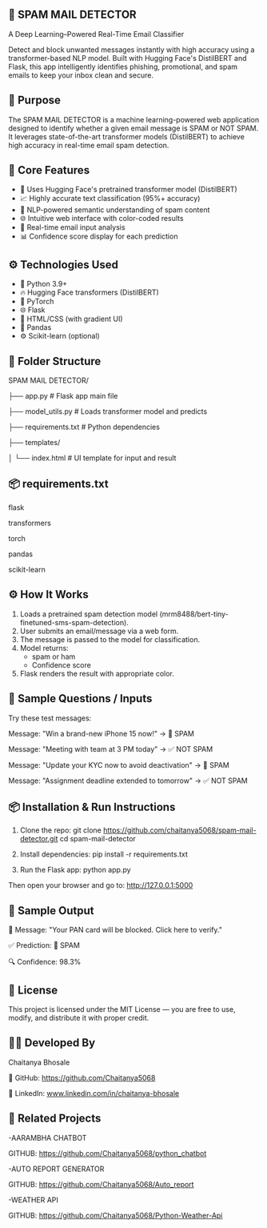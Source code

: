 ## 📧 SPAM MAIL DETECTOR
A Deep Learning–Powered Real-Time Email Classifier

Detect and block unwanted messages instantly with high accuracy using a transformer-based NLP model.
Built with Hugging Face's DistilBERT and Flask, this app intelligently identifies phishing, promotional, and spam emails to keep your inbox clean and secure.

## 🎯 Purpose

The SPAM MAIL DETECTOR is a machine learning-powered web application designed to identify whether a given email message is SPAM or NOT SPAM. 
It leverages state-of-the-art transformer models (DistilBERT) to achieve high accuracy in real-time email spam detection.

## 🧠 Core Features

- 🚀 Uses Hugging Face's pretrained transformer model (DistilBERT)
- 📈 Highly accurate text classification (95%+ accuracy)
- 🧠 NLP-powered semantic understanding of spam content
- 🌐 Intuitive web interface with color-coded results
- 📩 Real-time email input analysis
- 📊 Confidence score display for each prediction

## ⚙️ Technologies Used

- 🐍 Python 3.9+
- 🔥 Hugging Face transformers (DistilBERT)
- 🧠 PyTorch
- 🌐 Flask
- 🎨 HTML/CSS (with gradient UI)
- 🐼 Pandas
- ⚙️ Scikit-learn (optional)

## 📁 Folder Structure

SPAM MAIL DETECTOR/

├── app.py                   # Flask app main file

├── model_utils.py           # Loads transformer model and predicts

├── requirements.txt         # Python dependencies

├── templates/

│   └── index.html           # UI template for input and result


## 📦 requirements.txt

flask

transformers

torch

pandas

scikit-learn

## ⚙️ How It Works

1. Loads a pretrained spam detection model (mrm8488/bert-tiny-finetuned-sms-spam-detection).
2. User submits an email/message via a web form.
3. The message is passed to the model for classification.
4. Model returns:
   - spam or ham
   - Confidence score
5. Flask renders the result with appropriate color.

## 💬 Sample Questions / Inputs

Try these test messages:

Message: "Win a brand-new iPhone 15 now!" → 🚫 SPAM

Message: "Meeting with team at 3 PM today" → ✅ NOT SPAM

Message: "Update your KYC now to avoid deactivation" → 🚫 SPAM

Message: "Assignment deadline extended to tomorrow" → ✅ NOT SPAM

## 📦 Installation & Run Instructions

1. Clone the repo:
   git clone https://github.com/chaitanya5068/spam-mail-detector.git 
   cd spam-mail-detector

2. Install dependencies:
   pip install -r requirements.txt

3. Run the Flask app:
   python app.py

Then open your browser and go to: http://127.0.0.1:5000

## 📄 Sample Output

📧 Message:
"Your PAN card will be blocked. Click here to verify."

✅ Prediction:
🚫 SPAM

🔍 Confidence:
98.3%

## 📜 License

This project is licensed under the MIT License — you are free to use, modify, and distribute it with proper credit.

## 👨‍💻 Developed By

Chaitanya Bhosale

🔗 GitHub: https://github.com/Chaitanya5068

🔗 LinkedIn: www.linkedin.com/in/chaitanya-bhosale

## 🔗 Related Projects

-AARAMBHA CHATBOT

  GITHUB: https://github.com/Chaitanya5068/python_chatbot

-AUTO REPORT GENERATOR 

  GITHUB: https://github.com/Chaitanya5068/Auto_report

-WEATHER API

   GITHUB: https://github.com/Chaitanya5068/Python-Weather-Api



